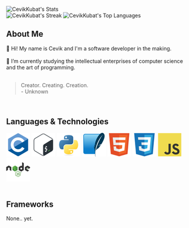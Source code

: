 ![CevikKubat's Stats](https://github-readme-stats.vercel.app/api?username=CevikKubat&theme=gruvbox&show_icons=true&hide_border=true&count_private=true)
<br>
![CevikKubat's Streak](https://github-readme-streak-stats.herokuapp.com/?user=CevikKubat&theme=gruvbox&hide_border=true)
![CevikKubat's Top Languages](https://github-readme-stats.vercel.app/api/top-langs/?username=CevikKubat&theme=gruvbox&show_icons=true&hide_border=true&layout=compact)

<h2>About Me</h2>

👋 Hi! My name is Cevik and I'm a software developer in the making.
<br>
<br>
🌱  I’m currently studying the intellectual enterprises of computer science and the art of programming.
<br>
<br>
> Creator. Creating. Creation. <br> - Unknown

<br>

<h2>Languages & Technologies</h2>
<div>
  <img src="https://github.com/devicons/devicon/blob/master/icons/c/c-original.svg" width="64">
  <img src="https://github.com/devicons/devicon/blob/master/icons/bash/bash-original.svg" width="64">
  <img src="https://github.com/devicons/devicon/blob/master/icons/python/python-original.svg" width="64">
  <img src="https://github.com/devicons/devicon/blob/master/icons/sqlite/sqlite-original.svg" width="64">
  <img src="https://github.com/devicons/devicon/blob/master/icons/html5/html5-original.svg" width="64">
  <img src="https://github.com/devicons/devicon/blob/master/icons/css3/css3-original.svg" width="64">
  <img src="https://github.com/devicons/devicon/blob/master/icons/javascript/javascript-original.svg" width="64">
  <img src="https://github.com/devicons/devicon/blob/master/icons/nodejs/nodejs-original-wordmark.svg" width="64">
</div>

<br>

<h2>Frameworks</h2>
None.. yet.
